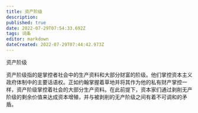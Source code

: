 ```yaml
---
title: 资产阶级
description: 
published: true
date: 2022-07-29T07:54:33.692Z
tags: 词条
editor: markdown
dateCreated: 2022-07-29T07:44:42.973Z
---
```


资产阶级

资产阶级指的是掌控者社会中的生产资料和大部分财富的阶级。他们掌控资本主义政府体制中的主要话语权。正如约翰掌握着草地并将其作为他的私有财产掌控一样，资产阶级掌控着社会的大部分生产资料。在此前提下，资本家们通过剥削无产阶级的剩余价值来达成资本增殖，并与被剥削的无产阶级之间有着不可调和的矛盾。
